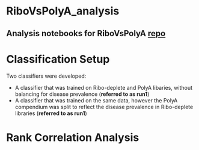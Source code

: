 # RiboVsPolyA_analysis
Analysis notebooks for RiboVsPolyA [repo](https://github.com/ioannisa92/RiboVsPolyA)
---

# Classification Setup
Two classifiers were developed:
* A classifier that was trained on Ribo-deplete and PolyA libaries, without balancing for disease prevalence (**referred to as run1**)
* A classifier that was trained on the same data, however the PolyA compendium was split to reflect the disease prevalence in Ribo-deplete libraries (**referred to as run1**)

# Rank Correlation Analysis
